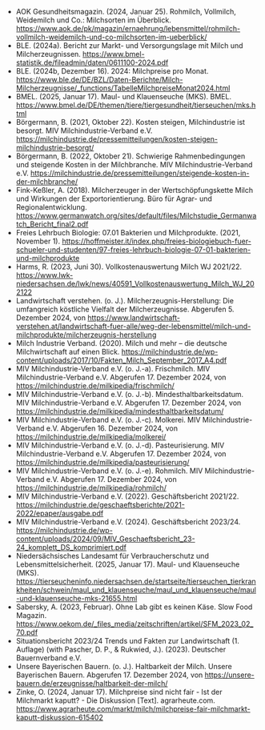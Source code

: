 


- AOK Gesundheitsmagazin. (2024, Januar 25). Rohmilch, Vollmilch, Weidemilch und Co.: Milchsorten im Überblick. https://www.aok.de/pk/magazin/ernaehrung/lebensmittel/rohmilch-vollmilch-weidemilch-und-co-milchsorten-im-ueberblick/
- BLE. (2024a). Bericht zur Markt- und Versorgungslage mit Milch und Milcherzeugnissen. https://www.bmel-statistik.de/fileadmin/daten/0611100-2024.pdf
- BLE. (2024b, Dezember 16). 2024: Milchpreise pro Monat. https://www.ble.de/DE/BZL/Daten-Berichte/Milch-Milcherzeugnisse/_functions/TabelleMilchpreiseMonat2024.html
- BMEL. (2025, Januar 17). Maul- und Klauenseuche (MKS). BMEL. https://www.bmel.de/DE/themen/tiere/tiergesundheit/tierseuchen/mks.html
- Börgermann, B. (2021, Oktober 22). Kosten steigen, Milchindustrie ist besorgt. MIV Milchindustrie-Verband e.V. https://milchindustrie.de/pressemitteilungen/kosten-steigen-milchindustrie-besorgt/
- Börgermann, B. (2022, Oktober 21). Schwierige Rahmenbedingungen und steigende Kosten in der Milchbranche. MIV Milchindustrie-Verband e.V. https://milchindustrie.de/pressemitteilungen/steigende-kosten-in-der-milchbranche/
- Fink-Keßler, A. (2018). Milcherzeuger in der Wertschöpfungskette Milch und Wirkungen der Exportorientierung. Büro für Agrar- und Regionalentwicklung. https://www.germanwatch.org/sites/default/files/Milchstudie_Germanwatch_Bericht_final2.pdf
- Freies Lehrbuch Biologie: 07.01 Bakterien und Milchprodukte. (2021, November 1). https://hoffmeister.it/index.php/freies-biologiebuch-fuer-schueler-und-studenten/97-freies-lehrbuch-biologie-07-01-bakterien-und-milchprodukte
- Harms, R. (2023, Juni 30). Vollkostenauswertung Milch WJ 2021/22. https://www.lwk-niedersachsen.de/lwk/news/40591_Vollkostenauswertung_Milch_WJ_202122
- Landwirtschaft verstehen. (o. J.). Milcherzeugnis-Herstellung: Die umfangreich köstliche Vielfalt der Milcherzeugnisse. Abgerufen 5. Dezember 2024, von https://www.landwirtschaft-verstehen.at/landwirtschaft-fuer-alle/weg-der-lebensmittel/milch-und-milchprodukte/milcherzeugnis-herstellung
- Milch Industrie Verband. (2020). Milch und mehr – die deutsche Milchwirtschaft auf einen Blick. https://milchindustrie.de/wp-content/uploads/2017/10/Fakten_Milch_September_2017_A4.pdf
- MIV Milchindustrie-Verband e.V. (o. J.-a). Frischmilch. MIV Milchindustrie-Verband e.V. Abgerufen 17. Dezember 2024, von https://milchindustrie.de/milkipedia/frischmilch/
- MIV Milchindustrie-Verband e.V. (o. J.-b). Mindesthaltbarkeitsdatum. MIV Milchindustrie-Verband e.V. Abgerufen 17. Dezember 2024, von https://milchindustrie.de/milkipedia/mindesthaltbarkeitsdatum/
- MIV Milchindustrie-Verband e.V. (o. J.-c). Molkerei. MIV Milchindustrie-Verband e.V. Abgerufen 16. Dezember 2024, von https://milchindustrie.de/milkipedia/molkerei/
- MIV Milchindustrie-Verband e.V. (o. J.-d). Pasteurisierung. MIV Milchindustrie-Verband e.V. Abgerufen 17. Dezember 2024, von https://milchindustrie.de/milkipedia/pasteurisierung/
- MIV Milchindustrie-Verband e.V. (o. J.-e). Rohmilch. MIV Milchindustrie-Verband e.V. Abgerufen 17. Dezember 2024, von https://milchindustrie.de/milkipedia/rohmilch/
- MIV Milchindustrie-Verband e.V. (2022). Geschäftsbericht 2021/22. https://milchindustrie.de/geschaeftsberichte/2021-2022/epaper/ausgabe.pdf
- MIV Milchindustrie-Verband e.V. (2024). Geschäftsbericht 2023/24. https://milchindustrie.de/wp-content/uploads/2024/09/MIV_Geschaeftsbericht_23-24_komplett_DS_komprimiert.pdf
- Niedersächsisches Landesamt für Verbraucherschutz und Lebensmittelsicherheit. (2025, Januar 17). Maul- und Klauenseuche (MKS). https://tierseucheninfo.niedersachsen.de/startseite/tierseuchen_tierkrankheiten/schwein/maul_und_klauenseuche/maul_und_klauenseuche/maul-und-klauenseuche-mks-21655.html
- Sabersky, A. (2023, Februar). Ohne Lab gibt es keinen Käse. Slow Food Magazin. https://www.oekom.de/_files_media/zeitschriften/artikel/SFM_2023_02_70.pdf
- Situationsbericht 2023/24 Trends und Fakten zur Landwirtschaft (1. Auflage) (with Pascher, D. P., & Rukwied, J.). (2023). Deutscher Bauernverband e.V.
- Unsere Bayerischen Bauern. (o. J.). Haltbarkeit der Milch. Unsere Bayerischen Bauern. Abgerufen 17. Dezember 2024, von https://unsere-bauern.de/erzeugnisse/haltbarkeit-der-milch/
- Zinke, O. (2024, Januar 17). Milchpreise sind nicht fair - Ist der Milchmarkt kaputt? - Die Diskussion [Text]. agrarheute.com. https://www.agrarheute.com/markt/milch/milchpreise-fair-milchmarkt-kaputt-diskussion-615402

